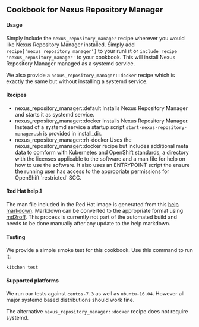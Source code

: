 ## Cookbook for Nexus Repository Manager

#### Usage

Simply include the `nexus_repository_manager` recipe wherever you would like Nexus Repository Manager installed. Simply add
`recipe['nexus_repository_manager']` to your runlist or `include_recipe 'nexus_repository_manager'` to your cookbook. This will
install Nexus Repository Manager managed as a systemd service.

We also provide a `nexus_repository_manager::docker` recipe which is exactly the same but without installing a systemd service.

#### Recipes

 - nexus_repository_manager::default
   Installs Nexus Repository Manager and starts it as systemd service.
 - nexus_repository_manager::docker
   Installs Nexus Repository Manager. Instead of a systemd service a startup script `start-nexus-repository-manager.sh` is provided in install_dir.
 - nexus_repository_manager::rh-docker
   Uses the nexus_repository_manager::docker recipe but includes additional meta data to comform with Kubernetes and
   OpenShift standards, a directory with the licenses applicable to the software and a man file for help on how to use
   the software. It also uses an ENTRYPOINT script the ensure the running user has access to the appropriate 
   permissions for OpenShift 'restricted' SCC.

#### Red Hat help.1

The man file included in the Red Hat image is generated from this [help markdown](files/rh-docker/help.md). Markdown
can be converted to the appropriate format using [md2roff](https://github.com/nereusx/md2roff). This process is
currently not part of the automated build and needs to be done manually after any update to the help markdown.

#### Testing

We provide a simple smoke test for this cookbook. Use this command to run it:

    kitchen test

#### Supported platforms

We run our tests against `centos-7.3` as well as `ubuntu-16.04`. However all major systemd based distributions should
work fine.

The alternative `nexus_repository_manager::docker` recipe does not require systemd.
